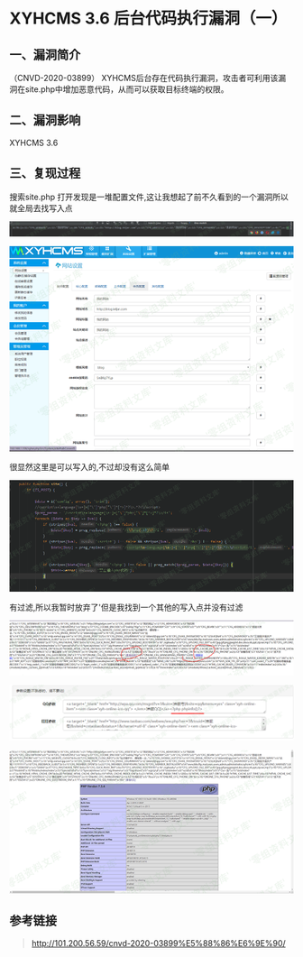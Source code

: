 XYHCMS 3.6 后台代码执行漏洞（一）
=================================

一、漏洞简介
------------

（CNVD-2020-03899）
XYHCMS后台存在代码执行漏洞，攻击者可利用该漏洞在site.php中增加恶意代码，从而可以获取目标终端的权限。

二、漏洞影响
------------

XYHCMS 3.6

三、复现过程
------------

搜索site.php 打开发现是一堆配置文件,这让我想起了前不久看到的一个漏洞所以就全局去找写入点

![](./.resource/XYHCMS3.6后台代码执行漏洞(一)/media/rId24.png)

![](./.resource/XYHCMS3.6后台代码执行漏洞(一)/media/rId25.png)

很显然这里是可以写入的,不过却没有这么简单

![](./.resource/XYHCMS3.6后台代码执行漏洞(一)/media/rId26.png)

有过滤,所以我暂时放弃了'但是我找到一个其他的写入点并没有过滤

![](./.resource/XYHCMS3.6后台代码执行漏洞(一)/media/rId27.png)

![](./.resource/XYHCMS3.6后台代码执行漏洞(一)/media/rId28.png)

![](./.resource/XYHCMS3.6后台代码执行漏洞(一)/media/rId29.png)

参考链接
--------

> http://101.200.56.59/cnvd-2020-03899%E5%88%86%E6%9E%90/
